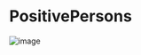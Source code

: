 # PositivePersons

![image](https://github.com/YAANNZ/PositivePersons/blob/master/PositivePersons/Project/Resource/positive.png)
